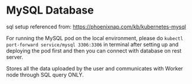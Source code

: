 # MySQL Database

sql setup referenced from: https://phoenixnap.com/kb/kubernetes-mysql

For running the MySQL pod on the local environment, please do `kubectl port-forward service/mysql 3306:3306` in terminal after setting up and deploying the pod first and then you can connect with database on rest server.

Stores all the data uploaded by the user and communicates with Worker node through SQL query ONLY.
